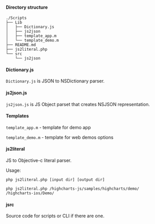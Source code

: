 #### Directory structure

```
./Scripts
├── Lib
│   ├── Dictionary.js
│   ├── js2json
│   ├── template_app.m
│   └── template_demo.m
├── README.md
├── js2literal.php
└── src
    └── js2json

```

#### Dictionary.js
`Dictionary.js` is JSON to NSDictionary parser.


#### js2json.js
`js2json.js` is JS Object parset that creates NSJSON representation.


#### Templates

`template_app.m` - template for demo app

`template_demo.m` - template for web demos options


#### js2literal
JS to Objective-c literal parser. 

Usage:

```
php js2literal.php [input dir] [output dir]

php js2literal.php /highcharts-js/samples/highcharts/demo/ /highcharts-ios/Demo/

```

#### jsrc
Source code for scripts or CLI if there are one.